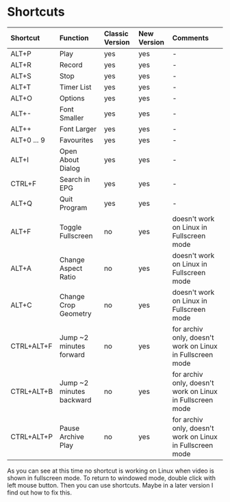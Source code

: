 # Shortcuts #

| **Shortcut** | **Function** | **Classic Version** | **New Version** | **Comments** |
|:-------------|:-------------|:--------------------|:----------------|:-------------|
| ALT+P | Play | yes | yes | - |
| ALT+R | Record | yes | yes | - |
| ALT+S | Stop | yes | yes | - |
| ALT+T | Timer List | yes | yes | - |
| ALT+O | Options | yes | yes | - |
| ALT+- | Font Smaller | yes | yes | - |
| ALT++ | Font Larger | yes | yes | - |
| ALT+0 ... 9 | Favourites | yes | yes | - |
| ALT+I | Open About Dialog | yes | yes | - |
| CTRL+F | Search in EPG | yes | yes | - |
| ALT+Q | Quit Program | yes | yes | - |
| ALT+F | Toggle Fullscreen | no | yes | doesn't work on Linux in Fullscreen mode |
| ALT+A | Change Aspect Ratio | no | yes | doesn't work on Linux in Fullscreen mode |
| ALT+C | Change Crop Geometry | no | yes | doesn't work on Linux in Fullscreen mode |
| CTRL+ALT+F | Jump ~2 minutes forward | no | yes | for archiv only, doesn't work on Linux in Fullscreen mode |
| CTRL+ALT+B | Jump ~2 minutes backward | no | yes | for archiv only, doesn't work on Linux in Fullscreen mode |
| CTRL+ALT+P | Pause Archive Play | no | yes | for archiv only, doesn't work on Linux in Fullscreen mode |

As you can see at this time no shortcut is working on Linux when video is shown in fullscreen mode.
To return to windowed mode, double click with left mouse button. Then you can use shortcuts.
Maybe in a later version I find out how to fix this.